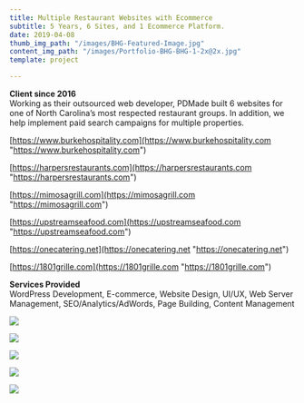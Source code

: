 ```yaml
---
title: Multiple Restaurant Websites with Ecommerce
subtitle: 5 Years, 6 Sites, and 1 Ecommerce Platform.
date: 2019-04-08
thumb_img_path: "/images/BHG-Featured-Image.jpg"
content_img_path: "/images/Portfolio-BHG-BHG-1-2x@2x.jpg"
template: project

---
```

**Client since 2016**  
Working as their outsourced web developer, PDMade built 6 websites for one of North Carolina’s most respected restaurant groups. In addition, we help implement paid search campaigns for multiple properties.

[https://www.burkehospitality.com](https://www.burkehospitality.com "https://www.burkehospitality.com")

[https://harpersrestaurants.com](https://harpersrestaurants.com "https://harpersrestaurants.com")

[https://mimosagrill.com](https://mimosagrill.com "https://mimosagrill.com")

[https://upstreamseafood.com](https://upstreamseafood.com "https://upstreamseafood.com")

[https://onecatering.net](https://onecatering.net "https://onecatering.net")

[https://1801grille.com](https://1801grille.com "https://1801grille.com")

**Services Provided**  
WordPress Development, E-commerce, Website Design, UI/UX, Web Server Management, SEO/Analytics/AdWords, Page Building, Content Management

![](/images/Portfolio-BHG-OneCatering-1-2x@2x.jpg)

![](/images/Portfolio-BHG-Upstream-1-2x@2x.jpg)

![](/images/Portfolio-BHG-MimosaGrill-1-2x@2x.jpg)

![](/images/Portfolio-BHG-Harpers-1-2x@2x.jpg)

![](/images/Portfolio-BHG-MimosaGrill-2-2x@2x.jpg)